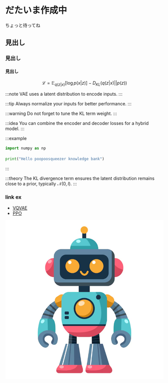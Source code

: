 # だたいま作成中

ちょっと待ってね

## 見出し
### 見出し
#### 見出し


$$
\mathcal{L} = \mathbb{E}_{q(z|x)}[\log p(x|z)] - D_{KL}(q(z|x) || p(z))
$$

:::note
VAE uses a latent distribution to encode inputs.
:::

:::tip
Always normalize your inputs for better performance.
:::

:::warning
Do not forget to tune the KL term weight.
:::

:::idea
You can combine the encoder and decoder losses for a hybrid model.
:::

:::example
```python
import numpy as np

print("Hello poopoosqueezer knowledge bank")
```
:::

:::theory
The KL divergence term ensures the latent distribution remains close to a prior, typically $\mathcal{N}(0, I)$.
:::

### link ex
- [VQVAE](page.html?topic=vqvae)
- [PPO](page.html?topic=ppo)

![Sample image](imgs/robot.png "Sample imgs")